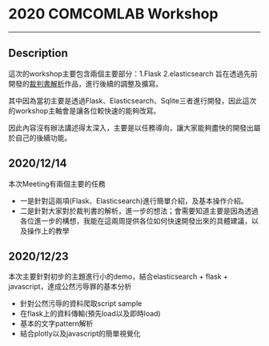 # 2020 COMCOMLAB Workshop

---

## Description

這次的workshop主要包含兩個主要部分：1.Flask 2.elasticsearch
旨在透過先前開發的[裁判書解析](https://judgement.tech)作品，進行後續的調整及擴寫。

其中因為當初主要是透過Flask、Elasticsearch、Sqlite三者進行開發，因此這次的workshop主軸會是讓各位較快速的能夠改寫。

因此內容沒有辦法講述得太深入，主要是以任務導向，讓大家能夠盡快的開發出屬於自己的後續功能。

## 2020/12/14

本次Meeting有兩個主要的任務
* 一是針對這兩項(Flask、Elasticsearch)進行簡單介紹，及基本操作介紹。
* 二是針對大家對於裁判書的解析，進一步的想法；會需要知道主要是因為透過各位進一步的構想，我能在這兩周提供各位如何快速開發出來的具體建議，以及操作上的教學

## 2020/12/23

本次主要針對初步的主題進行小的demo，結合elasticsearch + flask + javascript，達成公然污辱罪的基本分析

* 針對公然污辱的資料爬取script sample
* 在flask上的資料傳輸(預先load以及即時load)
* 基本的文字pattern解析
* 結合plotly以及javascript的簡單視覺化